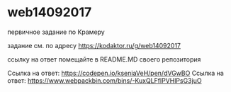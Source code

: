 # web14092017
первичное задание по Крамеру

задание см. по адресу
https://kodaktor.ru/g/web14092017

ссылку на ответ помещайте в README.MD своего репозитория

Ссылка на ответ: https://codepen.io/kseniaVeH/pen/dVGwBO 
Cсылка на ответ: https://www.webpackbin.com/bins/-KuxQLFflPVHlPsG3juO
